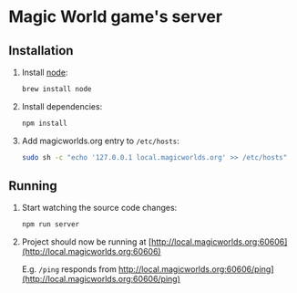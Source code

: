 #  Magic World game's server

## Installation
 
1. Install [node](https://nodejs.org):
 
    ```bash
    brew install node
    ```
 
2. Install dependencies:
 
    ```bash
    npm install
    ```
 
3. Add magicworlds.org entry to `/etc/hosts`:
 
    ```bash
    sudo sh -c "echo '127.0.0.1 local.magicworlds.org' >> /etc/hosts"
    ```

 ## Running

 1. Start watching the source code changes:

    ```bash
    npm run server
    ```

2. Project should now be running at [http://local.magicworlds.org:60606](http://local.magicworlds.org:60606)

    E.g. `/ping` responds from http://local.magicworlds.org:60606/ping](http://local.magicworlds.org:60606/ping)
 